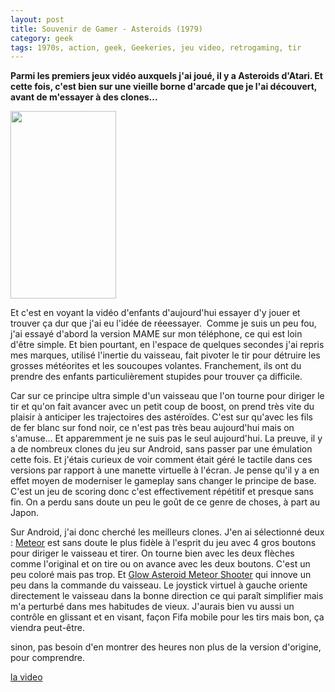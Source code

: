 ```yaml
---
layout: post
title: Souvenir de Gamer - Asteroids (1979)
category: geek
tags: 1970s, action, geek, Geekeries, jeu video, retrogaming, tir
---
```

**Parmi les premiers jeux vidéo auxquels j'ai joué, il y a Asteroids d'Atari. Et cette fois, c'est bien sur une vieille borne d'arcade que je l'ai découvert, avant de m'essayer à des clones...**

<img class="alignleft wp-image-20876 size-medium" src="https://cheziceman.files.wordpress.com/2017/08/screenshot_2017-08-08-14-01-13.png?w=169" alt="" width="169" height="300" />

Et c'est en voyant la vidéo d'enfants d'aujourd'hui essayer d'y jouer et trouver ça dur que j'ai eu l'idée de réeessayer.  Comme je suis un peu fou, j'ai essayé d'abord la version MAME sur mon téléphone, ce qui est loin d'être simple. Et bien pourtant, en l'espace de quelques secondes j'ai repris mes marques, utilisé l'inertie du vaisseau, fait pivoter le tir pour détruire les grosses météorites et les soucoupes volantes. Franchement, ils ont du prendre des enfants particulièrement stupides pour trouver ça difficile.

Car sur ce principe ultra simple d'un vaisseau que l'on tourne pour diriger le tir et qu'on fait avancer avec un petit coup de boost, on prend très vite du plaisir à anticiper les trajectoires des astéroïdes. C'est sur qu'avec les fils de fer blanc sur fond noir, ce n'est pas très beau aujourd'hui mais on s'amuse... Et apparemment je ne suis pas le seul aujourd'hui. La preuve, il y a de nombreux clones du jeu sur Android, sans passer par une émulation cette fois. Et j'étais curieux de voir comment était géré le tactile dans ces versions par rapport à une manette virtuelle à l'écran. Je pense qu'il y a en effet moyen de moderniser le gameplay sans changer le principe de base. C'est un jeu de scoring donc c'est effectivement répétitif et presque sans fin. On a perdu sans doute un peu le goût de ce genre de choses, à part au Japon.

Sur Android, j'ai donc cherché les meilleurs clones. J'en ai sélectionné deux : <a href="https://play.google.com/store/apps/details?id=com.BitDimensions.Meteor_Blast">Meteor</a> est sans doute le plus fidèle à l'esprit du jeu avec 4 gros boutons pour diriger le vaisseau et tirer. On tourne bien avec les deux flèches comme l'original et on tire ou on avance avec les deux boutons. C'est un peu coloré mais pas trop. Et <a href="https://play.google.com/store/apps/details?id=com.evgenyonyanov.glowasteroids">Glow Asteroid Meteor Shooter</a> qui innove un peu dans la commande du vaisseau. Le joystick virtuel à gauche oriente directement le vaisseau dans la bonne direction ce qui paraît simplifier mais m'a perturbé dans mes habitudes de vieux. J'aurais bien vu aussi un contrôle en glissant et en visant, façon Fifa mobile pour les tirs mais bon, ça viendra peut-être.

sinon, pas besoin d'en montrer des heures non plus de la version d'origine, pour comprendre.

[la video](https://www.youtube.com/watch?v=cZfsnA7dAHI)
